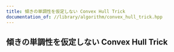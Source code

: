 ```yaml
---
title: 傾きの単調性を仮定しない Convex Hull Trick
documentation_of: //library/algorithm/convex_hull_trick.hpp
---
```

## 傾きの単調性を仮定しない Convex Hull Trick
